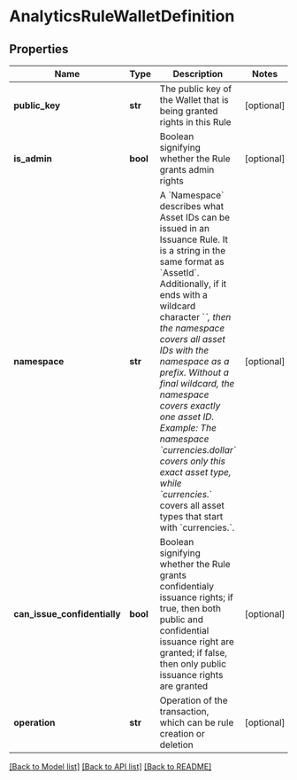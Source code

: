 # AnalyticsRuleWalletDefinition

## Properties
Name | Type | Description | Notes
------------ | ------------- | ------------- | -------------
**public_key** | **str** | The public key of the Wallet that is being granted rights in this Rule | [optional] 
**is_admin** | **bool** | Boolean signifying whether the Rule grants admin rights | [optional] 
**namespace** | **str** | A &#x60;Namespace&#x60; describes what Asset IDs can be issued in an Issuance Rule. It is a string in the same format as &#x60;AssetId&#x60;. Additionally, if it ends with a wildcard character &#x60;*&#x60;, then the namespace covers all asset IDs with the namespace as a prefix. Without a final wildcard, the namespace covers exactly one asset ID. Example: The namespace &#x60;currencies.dollar&#x60; covers only this exact asset type, while &#x60;currencies.*&#x60; covers all asset types that start with &#x60;currencies.&#x60;.  | [optional] 
**can_issue_confidentially** | **bool** | Boolean signifying whether the Rule grants confidentialy issuance rights; if true, then both public and confidential issuance right are granted; if false, then only public issuance rights are granted | [optional] 
**operation** | **str** | Operation of the transaction, which can be rule creation or deletion | [optional] 

[[Back to Model list]](../README.md#documentation-for-models) [[Back to API list]](../README.md#documentation-for-api-endpoints) [[Back to README]](../README.md)



